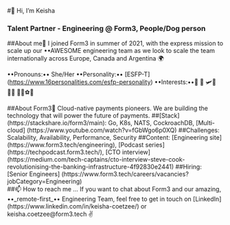 #👋 Hi, I’m Keisha
### Talent Partner - Engineering @ Form3, People/Dog person

##About me👩
I joined Form3 in summer of 2021, with the express mission to scale up our ••AWESOME engineering team as we look to scale the team internationally across Europe, Canada and Argentina 🌍

••Pronouns:•• She/Her
••Personality:•• [ESFP-T] (https://www.16personalities.com/esfp-personality)
••Interests:••🐶 🍣 🛩🌴 🧘‍♀️ 🏑🏉⚽️🏏
<div style="page-break-after: always;"></div>
##About Form3🦄
Cloud-native payments pioneers. We are building the technology that will power the future of payments.
##[Stack] (https://stackshare.io/form3/main): Go, K8s, NATS, CockroachDB, [Multi-cloud] (https://www.youtube.com/watch?v=fGbWgo6p0XQ)
##Challenges: Scalability, Availability, Performance, Security
##Content: [Engineering site] (https://www.form3.tech/engineering), [Podcast series] (https://techpodcast.form3.tech/), [CTO interview] (https://medium.com/tech-captains/cto-interview-steve-cook-revolutionising-the-banking-infrastructure-4f92830e2441)
##Hiring: [Senior Engineers] (https://www.form3.tech/careers/vacancies?jobCategory=Engineering)
<div style="page-break-after: always;"></div>
##📫 How to reach me ...
If you want to chat about Form3 and our amazing, ••_remote-first_•• Engineering Team, feel free to get in touch on [LinkedIn] (https://www.linkedin.com/in/keisha-coetzee/) or keisha.coetzee@form3.tech ✌️
<!---
keisha-coetzee-form3/keisha-coetzee-form3 is a ✨ special ✨ repository because its `README.md` (this file) appears on your GitHub profile.
You can click the Preview link to take a look at your changes.
--->
